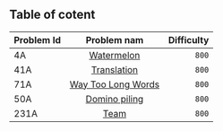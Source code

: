 ## Table of cotent

| Problem Id |      Problem nam     | Difficulty|
| ---------- |:--------------------:| -----------:|
| 4A | [Watermelon](https://codeforces.com/problemset/problem/4/A) | `800`  |
|41A|[Translation](https://codeforces.com/problemset/problem/41/A)| `800` |
|71A|[Way Too Long Words](https://codeforces.com/problemset/problem/71/A)|`800`|
|50A|[Domino piling](https://codeforces.com/problemset/problem/50/A)|`800`|
|231A|[Team](https://codeforces.com/problemset/problem/231/A)|`800`|